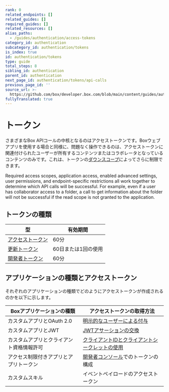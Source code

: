 ```yaml
---
rank: 0
related_endpoints: []
related_guides: []
required_guides: []
related_resources: []
alias_paths:
  - /guides/authentication/access-tokens
category_id: authentication
subcategory_id: authentication/tokens
is_index: true
id: authentication/tokens
type: guide
total_steps: 8
sibling_id: authentication
parent_id: authentication
next_page_id: authentication/tokens/api-calls
previous_page_id: ''
source_url: >-
  https://github.com/box/developer.box.com/blob/main/content/guides/authentication/tokens/index.md
fullyTranslated: true
---
```

# トークン

さまざまなBox APIコールの中核となるのはアクセストークンです。Boxウェブアプリを使用する場合と同様に、問題なく操作できるのは、アクセストークンに関連付けられたユーザーが所有するコンテンツまたはコラボレータとなっているコンテンツのみです。これは、トークンの[ダウンスコープ][ds]によってさらに制限できます。

<Message warning>

Required access scopes, application access, enabled advanced settings, user permissions, and endpoint-specific restrictions all work together to determine which API calls will be successful. For example, even if a user has collaborator access to a folder, a call to get information about the folder will not be successful if the read scope is not granted to the application.

</Message>

## トークンの種類

| 型              | 有効期間        |
| -------------- | ----------- |
| [アクセストークン][at] | 60分         |
| [更新トークン][rt]   | 60日または1回の使用 |
| [開発者トークン][dt]  | 60分         |

## アプリケーションの種類とアクセストークン

それぞれのアプリケーションの種類でどのようにアクセストークンが作成されるのかを以下に示します。

| Boxアプリケーションの種類       | アクセストークンの取得方法                          |
| -------------------- | -------------------------------------- |
| カスタムアプリとOAuth 2.0    | [明示的なユーザーによる付与][oauth2-with-sdk]       |
| カスタムアプリとJWT          | [JWTアサーションの交換][jwt-with-sdk]           |
| カスタムアプリとクライアント資格情報許可 | [クライアントIDとクライアントシークレットの使用][clientcred] |
| アクセス制限付きアプリとアプリトークン  | [開発者コンソール][devcon]でのトークンの構成            |
| カスタムスキル              | イベントペイロードのアクセストークン                     |

[jwt-with-sdk]: g://authentication/oauth2/without-sdk

[oauth2-with-sdk]: g://authentication/oauth2/without-sdk

[devcon]: https://app.box.com/developers/console

[clientcred]: g://authentication/client-credentials

[ds]: g://authentication/tokens/downscope

[at]: g://authentication/tokens/access-tokens

[rt]: g://authentication/tokens/refresh

[dt]: g://authentication/tokens/developer-tokens
